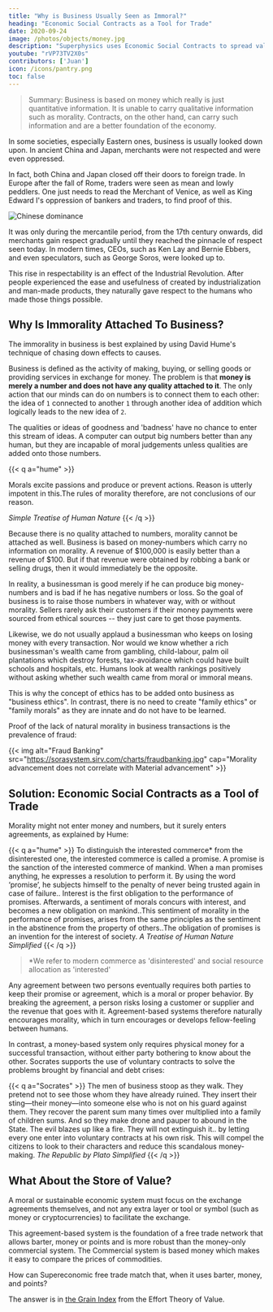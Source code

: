 ```yaml
---
title: "Why is Business Usually Seen as Immoral?"
heading: "Economic Social Contracts as a Tool for Trade"
date: 2020-09-24
image: /photos/objects/money.jpg
description: "Superphysics uses Economic Social Contracts to spread value in a society. This makes it resilient to financial and currency crises"
youtube: "rVP73TV2X0s"
contributors: ['Juan']
icon: /icons/pantry.png
toc: false
---
```


> Summary: Business is based on money which really is just quantitative information. It is unable to carry qualitative information such as morality. Contracts, on the other hand, can carry such information and are a better foundation of the economy.


In some societies, especially Eastern ones, business is usually looked down upon. In ancient China and Japan, merchants were not respected and were even oppressed.

In fact, both China and Japan closed off their doors to foreign trade. In Europe after the fall of Rome, traders were seen as mean and lowly peddlers. One just needs to read the Merchant of Venice, as well as King Edward I's oppression of bankers and traders, to find proof of this.

![Chinese dominance](https://socioecons.files.wordpress.com/2016/03/20130615_blp504.jpg)

It was only during the mercantile period, from the 17th century onwards, did merchants gain respect gradually until they reached the pinnacle of respect seen today. In modern times, CEOs, such as Ken Lay and Bernie Ebbers, and even speculators, such as George Soros, were looked up to. 

This rise in respectability is an effect of the Industrial Revolution. <!--  which came from British improvements on the steam engine which allowed the mass production of useful things which were then distributed through commerce. Ancient Rome did not have the natural ore deposits like England and so the Romans could not create such a commercial revolution. --> After people experienced the ease and usefulness of created by industrialization and man-made products, they naturally gave respect to the humans who made those things possible.


## Why Is Immorality Attached To Business?

The immorality in business is best explained by using David Hume's technique of chasing down effects to causes. 

Business is defined as the activity of making, buying, or selling goods or providing services in exchange for money. The problem is that **money is merely a number and does not have any quality attached to it**. The only action that our minds can do on numbers is to connect them to each other: the idea of `1` connected to another `1` through another idea of addition which logically leads to the new idea of `2`. 

The qualities or ideas of goodness and 'badness' have no chance to enter this stream of ideas. A computer can output big numbers better than any human, but they are incapable of moral judgements unless qualities are added onto those numbers.


{{< q a="hume" >}}
<p>Morals excite passions and produce or prevent actions. Reason is utterly impotent in this.The rules of morality therefore, are not conclusions of our reason.</p>
<cite>Simple Treatise of Human Nature</cite>
{{< /q >}}


Because there is no quality attached to numbers, morality cannot be attached as well. Business is based on money-numbers which carry no information on morality. A revenue of $100,000 is easily better than a revenue of $100. But if that revenue were obtained by robbing a bank or selling drugs, then it would immediately be the opposite.

In reality, a businessman is good merely if he can produce big money-numbers and is bad if he has negative numbers or loss. So the goal of business is to raise those numbers in whatever way, with or without morality. Sellers rarely ask their customers if their money payments were sourced from ethical sources -- they just care to get those payments. 

Likewise, we do not usually applaud a businessman who keeps on losing money with every transaction. Nor would we know whether a rich businessman's wealth came from gambling, child-labour, palm oil plantations which destroy forests, tax-avoidance which could have built schools and hospitals, etc. Humans look at wealth rankings positively without asking whether such wealth came from moral or immoral means.

This is why the concept of ethics has to be added onto business as "business ethics". In contrast, there is no need to create "family ethics" or "family morals" as they are innate and do not have to be learned.

Proof of the lack of natural morality in business transactions is the prevalence of fraud:

{{< img alt="Fraud Banking" src="https://sorasystem.sirv.com/charts/fraudbanking.jpg" cap="Morality advancement does not correlate with Material advancement" >}}



## Solution: Economic Social Contracts as a Tool of Trade

Morality might not enter money and numbers, but it surely enters agreements, as explained by Hume:

{{< q a="hume" >}}
To distinguish the interested commerce* from the disinterested one, the interested commerce is called a promise. A promise is the sanction of the interested commerce of mankind. When a man promises anything, he expresses a resolution to perform it. By using the word ‘promise’, he subjects himself to the penalty of never being trusted again in case of failure.. Interest is the first obligation to the performance of promises. Afterwards, a sentiment of morals concurs with interest, and becomes a new obligation on mankind..This sentiment of morality in the performance of promises, arises from the same principles as the sentiment in the abstinence from the property of others..The obligation of promises is an invention for the interest of society. 
<cite>A Treatise of Human Nature Simplified</cite>
{{< /q >}}


> *We refer to modern commerce as 'disinterested' and social resource allocation as 'interested'


Any agreement between two persons eventually requires both parties to keep their promise or agreement, which is a moral or proper behavior. By breaking the agreement, a person risks losing a customer or supplier and the revenue that goes with it. Agreement-based systems therefore naturally encourages morality, which in turn encourages or develops fellow-feeling between humans. 

In contrast, a money-based system only requires physical money for a successful transaction, without either party bothering to know about the other. Socrates supports the use of voluntary contracts to solve the problems brought by financial and debt crises:

{{< q a="Socrates" >}}
The men of business stoop as they walk. They pretend not to see those whom they have already ruined. They insert their sting—their money—into someone else who is not on his guard against them. They recover the parent sum many times over multiplied into a family of children sums. And so they make drone and pauper to abound in the State. The evil blazes up like a fire. They will not extinguish it.. by letting every one enter into voluntary contracts at his own risk. This will compel the citizens to look to their characters and reduce this scandalous money-making. 
<cite>The Republic by Plato Simplified</cite>
{{< /q >}}


## What About the Store of Value?

A moral or sustainable economic system must focus on the exchange agreements themselves, and not any extra layer or tool or symbol (such as money or cryptocurrencies) to facilitate the exchange. 

This agreement-based system is the foundation of a free trade network that allows barter, money or points and is more robust than the money-only commercial system. The Commercial system is based money which makes it easy to compare the prices of commodities. 

How can Supereconomic free trade match that, when it uses barter, money, and points?

The answer is in [the Grain Index](/social/economics/solutions/gdp) from the Effort Theory of Value.
